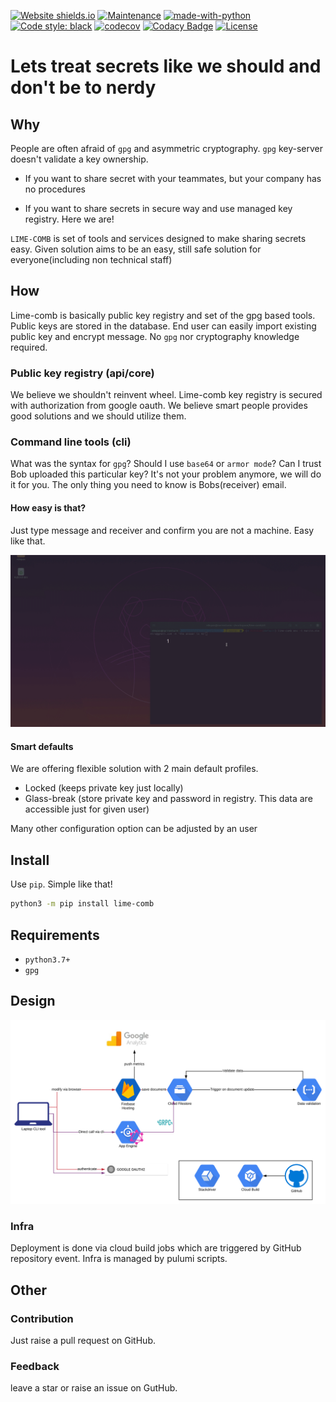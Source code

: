 [![Website shields.io](https://img.shields.io/website-up-down-green-red/http/shields.io.svg)](https://lime-comb.web.app/)
[![Maintenance](https://img.shields.io/badge/Maintained%3F-yes-green.svg)](https://GitHub.com/Naereen/StrapDown.js/graphs/commit-activity)
[![made-with-python](https://img.shields.io/badge/Made%20with-Python-1f425f.svg)](https://www.python.org/)
[![Code style: black](https://img.shields.io/badge/code%20style-black-000000.svg)](https://github.com/psf/black)
[![codecov](https://codecov.io/gh/n0npax/lime-comb/branch/master/graph/badge.svg)](https://codecov.io/gh/n0npax/lime-comb)
[![Codacy Badge](https://api.codacy.com/project/badge/Grade/f46eccc192ce4347b7a6596175c960ee)](https://www.codacy.com/manual/n0npax/lime-comb?utm_source=github.com&utm_medium=referral&utm_content=n0npax/lime-comb&utm_campaign=Badge_Grade)
[![License](https://img.shields.io/:license-mit-blue.svg)](https://badges.mit-license.org)

# Lets treat secrets like we should and don't be to nerdy

## Why

People are often afraid of `gpg` and asymmetric cryptography.
`gpg` key-server doesn't validate a key ownership.

- If you want to share secret with your teammates,
  but your company has no procedures

- If you want to share secrets in secure way and use managed key registry.
  Here we are!

`LIME-COMB` is set of tools and services designed to make sharing secrets easy.
Given solution aims to be an easy,
still safe solution for everyone(including non technical staff)

## How

Lime-comb is basically public key registry and set of the gpg based tools.
Public keys are stored in the database.
End user can easily import existing public key and encrypt message.
No `gpg` nor cryptography knowledge required.

### Public key registry (api/core)

We believe we shouldn't reinvent wheel.
Lime-comb key registry is secured with authorization from google oauth.
We believe smart people provides good solutions and we should utilize them.

### Command line tools (cli)

What was the syntax for `gpg`? Should I use `base64` or `armor mode`?
Can I trust Bob uploaded this particular key?
It's not your problem anymore, we will do it for you.
The only thing you need to know is Bobs(receiver) email.

#### How easy is that?

Just type message and receiver and confirm you are not a machine. Easy like that.

![demo](https://github.com/n0npax/lime-comb/blob/master/images/lime-comb-animation.gif)

#### Smart defaults

We are offering flexible solution with 2 main default profiles.

- Locked (keeps private key just locally)
- Glass-break (store private key and password in registry. This data are accessible just for given user)

Many other configuration option can be adjusted by an user

## Install

Use `pip`. Simple like that!
```zsh
python3 -m pip install lime-comb
```

## Requirements

- `python3.7+`
- `gpg`

## Design

![Design diagram](https://github.com/n0npax/lime-comb/blob/master/images/arch_diagram.svg)

### Infra

Deployment is done via cloud build jobs which are triggered
by GitHub repository event. Infra is managed by pulumi scripts.

## Other

### Contribution

Just raise a pull request on GitHub.

### Feedback

leave a star or raise an issue on GutHub.
